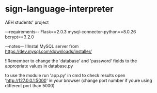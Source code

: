 # sign-language-interpreter
AEH students' project


--requirements--
Flask==2.0.3
mysql-connector-python==8.0.26
bcrypt==3.2.0

--notes--
!!Instal MySQL server from https://dev.mysql.com/downloads/installer/

!!Remember to change the 'database' and 'password' fields to the appropriate values in database.py

to use the module run 'app.py' in cmd
to check results open 'http://127.0.0.1:5000' in your browser
(change port number if youre using different port than 5000)

